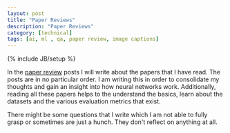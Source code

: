 ```yaml
---
layout: post
title: "Paper Reviews"
description: "Paper Reviews"
category: [technical]
tags: [ai, ml , qa, paper review, image captions]
---
```

{% include JB/setup %}

In the [paper review](http://sidgan.me/tags.html#paper%20review-ref) posts I will write about the papers that I have read. The posts are in no particular order. I am writing this in order to consolidate my thoughts and gain an insight into how neural networks work. Additionally, reading all these papers helps to the understand the basics, learn about the datasets and the various evaluation metrics that exist. 

There might be some questions that I write which I am not able to fully grasp or sometimes are just a hunch. They don't reflect on anything at all. 
